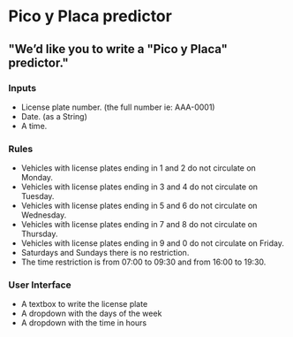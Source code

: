 # Pico y Placa predictor

## "We’d like you to write a "Pico y Placa" predictor."

### Inputs
- License plate number. (the full number ie: AAA-0001)
- Date. (as a String)
- A time.

### Rules
- Vehicles with license plates ending in 1 and 2 do not circulate on Monday.
- Vehicles with license plates ending in 3 and 4 do not circulate on Tuesday.
- Vehicles with license plates ending in 5 and 6 do not circulate on Wednesday.
- Vehicles with license plates ending in 7 and 8 do not circulate on Thursday.
- Vehicles with license plates ending in 9 and 0 do not circulate on Friday.
- Saturdays and Sundays there is no restriction.
- The time restriction is from 07:00 to 09:30 and from 16:00 to 19:30.

### User Interface
- A textbox to write the license plate
- A dropdown with the days of the week
- A dropdown with the time in hours

